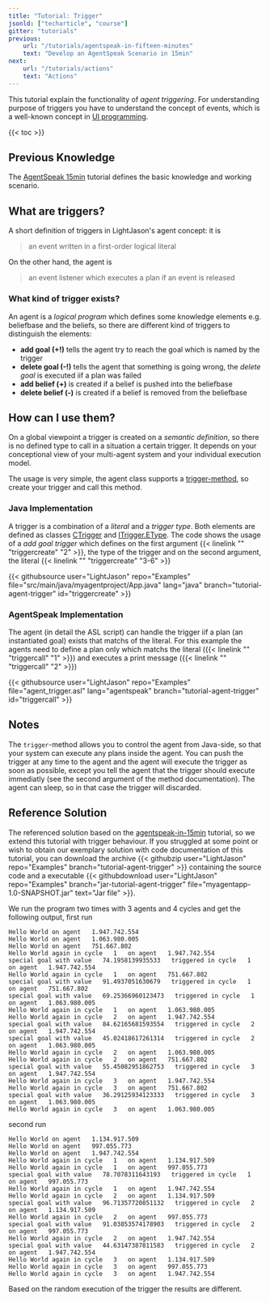 ```yaml
---
title: "Tutorial: Trigger"
jsonld: ["techarticle", "course"]
gitter: "tutorials"
previous:
    url: "/tutorials/agentspeak-in-fifteen-minutes"
    text: "Develop an AgentSpeak Scenario in 15min"
next:
    url: "/tutorials/actions"
    text: "Actions"      
---
```


This tutorial explain the functionality of _agent triggering_. For understanding purpose of triggers you have to understand the concept of events, which is a well-known concept in [UI programming](https://docs.oracle.com/javase/tutorial/uiswing/events/).

{{< toc >}}

## Previous Knowledge

The [AgentSpeak 15min](/tutorials/agentspeak-in-fifteen-minutes/) tutorial defines the basic knowledge and working scenario.

## What are triggers?

A short definition of triggers in LightJason's agent concept: it is

> an event written in a first-order logical literal

On the other hand, the agent is

> an event listener which executes a plan if an event is released


### What kind of trigger exists?

An agent is a _logical program_ which defines some knowledge elements e.g. beliefbase and the beliefs, so there are different kind of triggers to distinguish the elements:

* __add goal (+!)__ tells the agent try to reach the goal which is named by the trigger
* __delete goal (-!)__ tells the agent that something is going wrong, the _delete goal_ is executed iif a plan was failed
* __add belief (+)__ is created if a belief is pushed into the beliefbase
* __delete belief (-)__ is created if a belief is removed from the beliefbase


## How can I use them?

On a global viewpoint a trigger is created on a _semantic definition_, so there is no defined  type to call in a situation a certain trigger. It depends on your conceptional view of your multi-agent system and your individual execution model.

The usage is very simple, the agent class supports a [trigger-method](http://lightjason.github.io/AgentSpeak/sources/db/d62/interfaceorg_1_1lightjason_1_1agentspeak_1_1agent_1_1IAgent_3_01T_01extends_01IAgent_3_04_4_01_4.html#af453e6a5f02ca05958925af4a8c04c10), so create your trigger and call this method.


### Java Implementation

A trigger is a combination of a _literal_ and a _trigger type_. Both elements are defined as classes [CTrigger](http://lightjason.github.io/AgentSpeak/sources/d1/d5a/classorg_1_1lightjason_1_1agentspeak_1_1language_1_1instantiable_1_1plan_1_1trigger_1_1CTrigger.html) and [ITrigger.EType](http://lightjason.github.io/AgentSpeak/sources/d9/d18/enumorg_1_1lightjason_1_1agentspeak_1_1language_1_1instantiable_1_1plan_1_1trigger_1_1ITrigger_1_1EType.html). The code shows the usage of a _add goal trigger_ which defines on the first argument {{< linelink "" "triggercreate" "2" >}}, the type of the trigger and on the second argument, the literal {{< linelink "" "triggercreate" "3-6" >}}

<!-- htmlmin:ignore -->
{{< githubsource user="LightJason" repo="Examples" file="src/main/java/myagentproject/App.java" lang="java" branch="tutorial-agent-trigger" id="triggercreate" >}}
<!-- htmlmin:ignore -->


### AgentSpeak Implementation

The agent (in detail the ASL script) can handle the trigger iif a plan (an instantiated goal) exists that matchs of the literal. For this example the agents need to define a plan only which matchs the literal ({{< linelink "" "triggercall" "1" >}}) and executes a print message ({{< linelink "" "triggercall" "2" >}})

<!-- htmlmin:ignore -->
{{< githubsource user="LightJason" repo="Examples" file="agent_trigger.asl" lang="agentspeak" branch="tutorial-agent-trigger" id="triggercall" >}}
<!-- htmlmin:ignore -->


## Notes

The ```trigger```-method allows you to control the agent from Java-side, so that your system can execute any plans inside the agent. You can push the trigger at any time to the agent and the agent will execute the trigger as soon as possible, except you tell the agent that the trigger should execute immediatly (see the second argument of the method documentation). The agent can sleep, so in that case the trigger will discarded.


## Reference Solution

The referenced solution based on the [agentspeak-in-15min](/tutorials/agentspeak-in-fifteen-minutes) tutorial, so we extend this tutorial with trigger behaviour. If you struggled at some point or wish to obtain our exemplary solution with code documentation of this tutorial, you can download the archive {{< githubzip user="LightJason" repo="Examples" branch="tutorial-agent-trigger" >}} containing the source code and a executable {{< githubdownload user="LightJason" repo="Examples" branch="jar-tutorial-agent-trigger" file="myagentapp-1.0-SNAPSHOT.jar" text="Jar file" >}}.

We run the program two times with 3 agents and 4 cycles and get the following output, first run

```commandline
Hello World on agent   1.947.742.554
Hello World on agent   1.063.980.005
Hello World on agent   751.667.802
Hello World again in cycle   1   on agent   1.947.742.554
special goal with value   74.1958139935533   triggered in cycle   1   on agent   1.947.742.554
Hello World again in cycle   1   on agent   751.667.802
special goal with value   91.4937051630679   triggered in cycle   1   on agent   751.667.802
special goal with value   69.25366960123473   triggered in cycle   1   on agent   1.063.980.005
Hello World again in cycle   1   on agent   1.063.980.005
Hello World again in cycle   2   on agent   1.947.742.554
special goal with value   84.62165681593554   triggered in cycle   2   on agent   1.947.742.554
special goal with value   45.02418617261314   triggered in cycle   2   on agent   1.063.980.005
Hello World again in cycle   2   on agent   1.063.980.005
Hello World again in cycle   2   on agent   751.667.802
special goal with value   55.45082951862753   triggered in cycle   3   on agent   1.947.742.554
Hello World again in cycle   3   on agent   1.947.742.554
Hello World again in cycle   3   on agent   751.667.802
special goal with value   36.29125934123333   triggered in cycle   3   on agent   1.063.980.005
Hello World again in cycle   3   on agent   1.063.980.005
```

second run

```commandline
Hello World on agent   1.134.917.509
Hello World on agent   997.055.773
Hello World on agent   1.947.742.554
Hello World again in cycle   1   on agent   1.134.917.509
Hello World again in cycle   1   on agent   997.055.773
special goal with value   78.7078311643193   triggered in cycle   1   on agent   997.055.773
Hello World again in cycle   1   on agent   1.947.742.554
Hello World again in cycle   2   on agent   1.134.917.509
special goal with value   96.71357720851132   triggered in cycle   2   on agent   1.134.917.509
Hello World again in cycle   2   on agent   997.055.773
special goal with value   91.03853574178903   triggered in cycle   2   on agent   997.055.773
Hello World again in cycle   2   on agent   1.947.742.554
special goal with value   44.63147387811583   triggered in cycle   2   on agent   1.947.742.554
Hello World again in cycle   3   on agent   1.134.917.509
Hello World again in cycle   3   on agent   997.055.773
Hello World again in cycle   3   on agent   1.947.742.554
```

Based on the random execution of the trigger the results are different.

